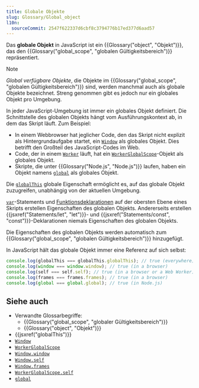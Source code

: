 ```yaml
---
title: Globale Objekte
slug: Glossary/Global_object
l10n:
  sourceCommit: 2547f622337d6cbf8c3794776b17ed377d6aad57
---
```


Das **globale Objekt** in JavaScript ist ein {{Glossary("object", "Objekt")}}, das den {{Glossary("global_scope", "globalen Gültigkeitsbereich")}} repräsentiert.

> [!NOTE]
> _Global verfügbare Objekte_, die Objekte im {{Glossary("global_scope", "globalen Gültigkeitsbereich")}} sind, werden manchmal auch als globale Objekte bezeichnet. Streng genommen gibt es jedoch nur ein globales Objekt pro Umgebung.

In jeder JavaScript-Umgebung ist immer ein globales Objekt definiert. Die Schnittstelle des globalen Objekts hängt vom Ausführungskontext ab, in dem das Skript läuft. Zum Beispiel:

- In einem Webbrowser hat jeglicher Code, den das Skript nicht explizit als Hintergrundaufgabe startet, ein [`Window`](/de/docs/Web/API/Window) als globales Objekt. Dies betrifft den Großteil des JavaScript-Codes im Web.
- Code, der in einem [`Worker`](/de/docs/Web/API/Worker) läuft, hat ein [`WorkerGlobalScope`](/de/docs/Web/API/WorkerGlobalScope)-Objekt als globales Objekt.
- Skripte, die unter {{Glossary("Node.js", "Node.js")}} laufen, haben ein Objekt namens [`global`](https://nodejs.org/api/globals.html#globals_global) als globales Objekt.

Die [`globalThis`](/de/docs/Web/JavaScript/Reference/Global_Objects/globalThis) globale Eigenschaft ermöglicht es, auf das globale Objekt zuzugreifen, unabhängig von der aktuellen Umgebung.

[`var`](/de/docs/Web/JavaScript/Reference/Statements/var)-Statements und [Funktionsdeklarationen](/de/docs/Web/JavaScript/Reference/Statements/function) auf der obersten Ebene eines Skripts erstellen Eigenschaften des globalen Objekts. Andererseits erstellen {{jsxref("Statements/let", "let")}}- und {{jsxref("Statements/const", "const")}}-Deklarationen niemals Eigenschaften des globalen Objekts.

Die Eigenschaften des globalen Objekts werden automatisch zum {{Glossary("global_scope", "globalen Gültigkeitsbereich")}} hinzugefügt.

In JavaScript hält das globale Objekt immer eine Referenz auf sich selbst:

```js
console.log(globalThis === globalThis.globalThis); // true (everywhere)
console.log(window === window.window); // true (in a browser)
console.log(self === self.self); // true (in a browser or a Web Worker)
console.log(frames === frames.frames); // true (in a browser)
console.log(global === global.global); // true (in Node.js)
```

## Siehe auch

- Verwandte Glossarbegriffe:
  - {{Glossary("global_scope", "globaler Gültigkeitsbereich")}}
  - {{Glossary("object", "Objekt")}}
- {{jsxref("globalThis")}}
- [`Window`](/de/docs/Web/API/Window)
- [`WorkerGlobalScope`](/de/docs/Web/API/WorkerGlobalScope)
- [`Window.window`](/de/docs/Web/API/Window/window)
- [`Window.self`](/de/docs/Web/API/Window/self)
- [`Window.frames`](/de/docs/Web/API/Window/frames)
- [`WorkerGlobalScope.self`](/de/docs/Web/API/WorkerGlobalScope/self)
- [`global`](https://nodejs.org/api/globals.html#globals_global)
